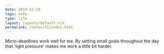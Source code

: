 ```yaml
---
date: 2019-12-10
tags: note
type: life
layout: layouts/default.njk
permalink: /notes/21/index.html
---
```


Micro-deadlines work well for me. By setting small goals throughout the day that 'light pressure' makes me work a little bit harder.
